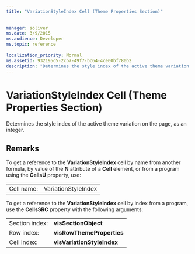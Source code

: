 ```yaml
---
title: "VariationStyleIndex Cell (Theme Properties Section)"
 
 
manager: soliver
ms.date: 3/9/2015
ms.audience: Developer
ms.topic: reference
 
localization_priority: Normal
ms.assetid: 932195d5-2cb7-49f7-bc64-4ce00bf780b2
description: "Determines the style index of the active theme variation on the page, as an integer."
---
```


# VariationStyleIndex Cell (Theme Properties Section)

Determines the style index of the active theme variation on the page, as an integer.
  
## Remarks

To get a reference to the **VariationStyleIndex** cell by name from another formula, by value of the **N** attribute of a **Cell** element, or from a program using the **CellsU** property, use: 
  
|||
|:-----|:-----|
| Cell name:  <br/> | VariationStyleIndex  <br/> |
   
To get a reference to the **VariationStyleIndex** cell by index from a program, use the **CellsSRC** property with the following arguments: 
  
|||
|:-----|:-----|
| Section index:  <br/> |**visSectionObject** <br/> |
| Row index:  <br/> |**visRowThemeProperties** <br/> |
| Cell index:  <br/> |**visVariationStyleIndex** <br/> |
   

